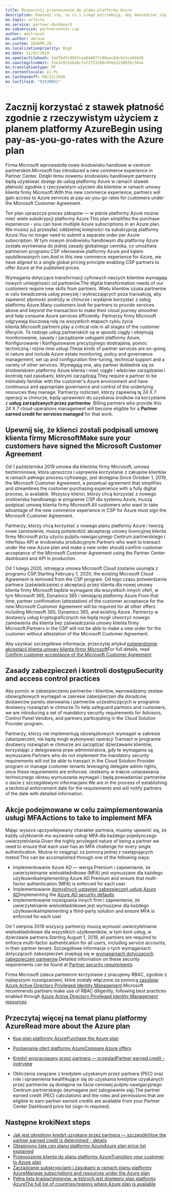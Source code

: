 ```yaml
---
title: Rozpocznij przenoszenie do planu platformy Azure
description: Dowiedz się, co ci i czego potrzebują, aby dowiedzieć się więcej o korzystaniu z planu "płatność zgodnie z rzeczywistym użyciem" platformy Azure, w tym pierwszych kroków, środków bezpieczeństwa i sposobach rozpoczęcia pracy.
ms.topic: article
ms.service: partner-dashboard
ms.subservice: partnercenter-csp
author: amitravat
ms.author: amrava
ms.custom: SEOAPR.20
ms.localizationpriority: High
ms.date: 12/02/2019
ms.openlocfilehash: 5ad7bd7c99d7caa044877c98aac6dc5e3ce69420
ms.sourcegitcommit: 51e3c912eba8cfa72733206c0fee22386fbc34aa
ms.translationtype: MT
ms.contentlocale: pl-PL
ms.lasthandoff: 09/22/2020
ms.locfileid: "92530051"
---
```

# <a name="begin-using-pay-as-you-go-rates-with-the-azure-plan"></a><span data-ttu-id="69a54-103">Zacznij korzystać z stawek płatność zgodnie z rzeczywistym użyciem z planem platformy Azure</span><span class="sxs-lookup"><span data-stu-id="69a54-103">Begin using pay-as-you-go-rates with the Azure plan</span></span>

<span data-ttu-id="69a54-104">Firma Microsoft wprowadziła nowe środowisko handlowe w centrum partnerskim.</span><span class="sxs-lookup"><span data-stu-id="69a54-104">Microsoft has introduced a new commerce experience in Partner Center.</span></span>  <span data-ttu-id="69a54-105">Dzięki temu nowemu środowisku handlowym partnerzy będą uzyskiwać dostęp do usług platformy Azure w ramach stawek płatność zgodnie z rzeczywistym użyciem dla klientów w ramach umowy klienta firmy Microsoft.</span><span class="sxs-lookup"><span data-stu-id="69a54-105">With this new commerce experience, partners will gain access to Azure services at pay-as-you-go rates for customers under the Microsoft Customer Agreement.</span></span>

<span data-ttu-id="69a54-106">Ten plan upraszcza proces zakupów — w planie platformy Azure można mieć wiele subskrypcji platformy Azure.</span><span class="sxs-lookup"><span data-stu-id="69a54-106">This plan simplifies the purchase experience - you can have multiple Azure subscriptions in an Azure plan.</span></span> <span data-ttu-id="69a54-107">Nie musisz już przesyłać oddzielnej kolejności na subskrypcję platformy Azure.</span><span class="sxs-lookup"><span data-stu-id="69a54-107">You no longer need to submit a separate order per Azure subscription.</span></span> <span data-ttu-id="69a54-108">W tym nowym środowisku handlowym dla platformy Azure została wyrównana do jednej zasady globalnego cennika, co umożliwia partnerom programu CSP oferowanie platformy Azure pod kątem opublikowanych cen.</span><span class="sxs-lookup"><span data-stu-id="69a54-108">And in this new commerce experience for Azure, we have aligned to a single global pricing principle enabling CSP partners to offer Azure at the published prices.</span></span>

<span data-ttu-id="69a54-109">Wymagania dotyczące transformacji cyfrowych naszych klientów wymagają nowych umiejętności od partnerów.</span><span class="sxs-lookup"><span data-stu-id="69a54-109">The digital transformation needs of our customers require new skills from partners.</span></span> <span data-ttu-id="69a54-110">Wielu klientów szuka partnerów w celu świadczenia usług powyżej i wykraczających poza transakcję, aby zapewnić płynność podróży w chmurze i wydajnie korzystać z usług platformy Azure.</span><span class="sxs-lookup"><span data-stu-id="69a54-110">Many customers look for partners to provide services above and beyond the transaction to make their cloud journey smoother and help consume Azure services efficiently.</span></span> <span data-ttu-id="69a54-111">Partnerzy firmy Microsoft odgrywają kluczową rolę na wszystkich etapach cyklu życia klienta.</span><span class="sxs-lookup"><span data-stu-id="69a54-111">Microsoft partners play a critical role in all stages of the customer lifecycle.</span></span> <span data-ttu-id="69a54-112">Te rodzaje usług partnerskich są w sposób ciągły i obejmują monitorowanie, zasady i zarządzanie usługami platformy Azure, Konfigurowanie i Konfigurowanie precyzyjnego dostrajania, pomoc techniczną i różne inne usługi.</span><span class="sxs-lookup"><span data-stu-id="69a54-112">These kinds of partner services are on-going in nature and include Azure estate monitoring, policy and governance management, set up and configuration fine-tuning, technical support and a variety of other services.</span></span> <span data-ttu-id="69a54-113">Wymagają one, aby partner dokładnie się ze środowiskiem platformy Azure klienta i mieć ciągłe i właściwe zarządzanie i kontrolę nad zasobami, którymi zarządzają.</span><span class="sxs-lookup"><span data-stu-id="69a54-113">They require a partner to be intimately familiar with the customer's Azure environment and have continuous and appropriate governance and control of the underlying resources they manage.</span></span> <span data-ttu-id="69a54-114">Partnerzy rozliczeń, którzy zapewnią tę 24 X 7 operacji w chmurze, będą uprawnieni do uzyskania środków na korzystanie z **usług zarządzanych przez partnerów** .</span><span class="sxs-lookup"><span data-stu-id="69a54-114">Billing partners who provide this 24 X 7 cloud-operations management will become eligible for a **Partner earned credit for services managed** for that work.</span></span>

## <a name="make-sure-your-customers-have-signed-the-microsoft-customer-agreement"></a><span data-ttu-id="69a54-115">Upewnij się, że klienci zostali podpisali umowę klienta firmy Microsoft</span><span class="sxs-lookup"><span data-stu-id="69a54-115">Make sure your customers have signed the Microsoft Customer Agreement</span></span>

<span data-ttu-id="69a54-116">Od 1 października 2019 umowa dla klientów firmy Microsoft, umowa bezterminowa, która upraszcza i usprawnia korzystanie z zakupów klientów w ramach pełnego procesu cyfrowego, jest dostępna.</span><span class="sxs-lookup"><span data-stu-id="69a54-116">Since October 1, 2019, the Microsoft Customer Agreement, a perpetual agreement that simplifies and streamlines the customer purchasing experience with a fully digital process, is available.</span></span> <span data-ttu-id="69a54-117">Wszyscy klienci, którzy chcą korzystać z nowego środowiska handlowego w programie CSP dla systemu Azure, muszą podpisać umowę klienta firmy Microsoft.</span><span class="sxs-lookup"><span data-stu-id="69a54-117">All customers who want to take advantage of the new commerce experience in CSP for Azure must sign the Microsoft Customer Agreement.</span></span>

<span data-ttu-id="69a54-118">Partnerzy, którzy chcą korzystać z nowego planu platformy Azure i tworzą nowe zamówienie, muszą potwierdzić akceptację umowy licencyjnej klienta firmy Microsoft przy użyciu pulpitu nawigacyjnego Centrum partnerskiego i interfejsu API w środowisku produkcyjnym.</span><span class="sxs-lookup"><span data-stu-id="69a54-118">Partners who want to transact under the new Azure plan and make a new order should confirm customer acceptance of the Microsoft Customer Agreement using the Partner Center dashboard and API in production.</span></span>

<span data-ttu-id="69a54-119">Od 1 lutego 2020, istniejąca umowa Microsoft Cloud zostanie usunięta z programu CSP.</span><span class="sxs-lookup"><span data-stu-id="69a54-119">Starting February 1, 2020, the existing Microsoft Cloud Agreement is removed from the CSP program.</span></span> <span data-ttu-id="69a54-120">Od tego czasu potwierdzenie partnera (zaświadczanie) o akceptacji przez klienta dla nowej umowy klienta firmy Microsoft będzie wymagane dla wszystkich innych ofert, w tym Microsoft 365, Dynamics 365 i istniejącej platformy Azure.</span><span class="sxs-lookup"><span data-stu-id="69a54-120">From that time, partner confirmation (attestation) of the customer acceptance for the new Microsoft Customer Agreement will be required for all other offers including Microsoft 365, Dynamics 365, and existing Azure.</span></span> <span data-ttu-id="69a54-121">Partnerzy w dostawcy usług kryptograficznych nie będą mogli utworzyć nowego zamówienia dla klienta bez zaświadczania umowy klienta firmy Microsoft.</span><span class="sxs-lookup"><span data-stu-id="69a54-121">Partners in the CSP will not be able to make a new order for the customer without attestation of the Microsoft Customer Agreement.</span></span>

<span data-ttu-id="69a54-122">Aby uzyskać szczegółowe informacje, przeczytaj artykuł [potwierdzenie akceptacji klienta umowy klienta firmy Microsoft](confirm-customer-agreement.md)</span><span class="sxs-lookup"><span data-stu-id="69a54-122">For full details, read [Confirm customer acceptance of the Microsoft Customer Agreement](confirm-customer-agreement.md)</span></span>

## <a name="security-and-access-control-practices"></a><span data-ttu-id="69a54-123">Zasady zabezpieczeń i kontroli dostępu</span><span class="sxs-lookup"><span data-stu-id="69a54-123">Security and access control practices</span></span>

<span data-ttu-id="69a54-124">Aby pomóc w zabezpieczeniu partnerów i klientów, wprowadzamy zestaw obowiązkowych wymagań w zakresie zabezpieczeń dla doradców, dostawców panelu sterowania i partnerów uczestniczących w programie dostawcy rozwiązań w chmurze.</span><span class="sxs-lookup"><span data-stu-id="69a54-124">To help safeguard partners and customers, we are introducing a set of mandatory security requirements for Advisors, Control Panel Vendors, and partners participating in the Cloud Solution Provider program.</span></span>

<span data-ttu-id="69a54-125">Partnerzy, którzy nie implementują obowiązkowych wymagań w zakresie zabezpieczeń, nie będą mogli wykonywać operacji Transact w programie dostawcy rozwiązań w chmurze ani zarządzać dzierżawami klientów, korzystając z delegowania praw administratora, gdy te wymagania są wymuszane.</span><span class="sxs-lookup"><span data-stu-id="69a54-125">Partners who do not implement the mandatory security requirements will not be able to transact in the Cloud Solution Provider program or manage customer tenants leveraging delegate admin rights, once these requirements are enforced.</span></span> <span data-ttu-id="69a54-126">Jesteśmy w trakcie ustanawiania technicznego okresu wymuszania wymagań i będą powiadamiać partnerów o dacie z szczegółowymi informacjami.</span><span class="sxs-lookup"><span data-stu-id="69a54-126">We are in the process of establishing a technical enforcement date for the requirements and will notify partners of the date with detailed information.</span></span>

## <a name="actions-to-take-to-implement-mfa"></a><span data-ttu-id="69a54-127">Akcje podejmowane w celu zaimplementowania usługi MFA</span><span class="sxs-lookup"><span data-stu-id="69a54-127">Actions to take to implement MFA</span></span>

<span data-ttu-id="69a54-128">Mając wysoce uprzywilejowany charakter partnera, musimy upewnić się, że każdy użytkownik ma wyzwanie usługi MFA dla każdego pojedynczego uwierzytelniania.</span><span class="sxs-lookup"><span data-stu-id="69a54-128">Given the highly privileged nature of being a partner we need to ensure that each user has an MFA challenge for every single authentication.</span></span> <span data-ttu-id="69a54-129">Można to osiągnąć za pomocą jednej z następujących metod:</span><span class="sxs-lookup"><span data-stu-id="69a54-129">This can be accomplished through one of the following ways:</span></span>

- <span data-ttu-id="69a54-130">Implementowanie Azure AD — wersja Premium i zapewnianie, że uwierzytelnianie wieloskładnikowe (MFA) jest wymuszane dla każdego użytkownika</span><span class="sxs-lookup"><span data-stu-id="69a54-130">Implementing Azure AD Premium and ensure that multi-factor authentication (MFA) is enforced for each user</span></span>
- <span data-ttu-id="69a54-131">Implementowanie [domyślnych ustawień zabezpieczeń usługi Azure AD](/azure/active-directory/conditional-access/concept-conditional-access-security-defaults)</span><span class="sxs-lookup"><span data-stu-id="69a54-131">Implementing the [Azure AD security defaults](/azure/active-directory/conditional-access/concept-conditional-access-security-defaults)</span></span>
- <span data-ttu-id="69a54-132">Implementowanie rozwiązania innych firm i zapewnienie, że uwierzytelnianie wieloskładnikowe jest wymuszane dla każdego użytkownika</span><span class="sxs-lookup"><span data-stu-id="69a54-132">Implementing a third-party solution and ensure MFA is enforced for each user</span></span>

<span data-ttu-id="69a54-133">Od 1 sierpnia 2019 wszyscy partnerzy muszą wymusić uwierzytelnianie wieloskładnikowe dla wszystkich użytkowników, w tym kont usług, w dzierżawie partnera.</span><span class="sxs-lookup"><span data-stu-id="69a54-133">Starting August 1, 2019, all partners are required to enforce multi-factor authentication for all users, including service accounts, in their partner tenant.</span></span> <span data-ttu-id="69a54-134">Szczegółowe informacje o tych wymaganiach dotyczących zabezpieczeń znajdują się w [wymaganiach dotyczących zabezpieczeń partnerów](partner-security-requirements.md).</span><span class="sxs-lookup"><span data-stu-id="69a54-134">Detailed information on these security requirements can be found at [Partner security requirements](partner-security-requirements.md).</span></span>

<span data-ttu-id="69a54-135">Firma Microsoft zaleca partnerom korzystanie z pracujemy RBAC, zgodnie z najlepszymi rozwiązaniami, które zostały włączone za pomocą [zasobów Azure Active Directory Privileged Identity Management](/azure/active-directory/privileged-identity-management/pim-configure).</span><span class="sxs-lookup"><span data-stu-id="69a54-135">Microsoft recommends partners make use of RBAC diligently, following best practices enabled through [Azure Active Directory Privileged Identity Management resources](/azure/active-directory/privileged-identity-management/pim-configure).</span></span>

## <a name="read-more-about-the-azure-plan"></a><span data-ttu-id="69a54-136">Przeczytaj więcej na temat planu platformy Azure</span><span class="sxs-lookup"><span data-stu-id="69a54-136">Read more about the Azure plan</span></span>

- [<span data-ttu-id="69a54-137">Kup plan platformy Azure</span><span class="sxs-lookup"><span data-stu-id="69a54-137">Purchase the Azure plan</span></span>](purchase-azure-plan.md)

- [<span data-ttu-id="69a54-138">Porównanie ofert platformy Azure</span><span class="sxs-lookup"><span data-stu-id="69a54-138">Compare Azure offers</span></span>](compare-azure-offers.md)

- [<span data-ttu-id="69a54-139">Kredyt wypracowany przez partnera — przegląd</span><span class="sxs-lookup"><span data-stu-id="69a54-139">Partner earned credit - overview</span></span>](partner-earned-credit.md)

- <span data-ttu-id="69a54-140">Obliczenia związane z kredytem uzyskanym przez partnera (PEC) oraz role i uprawnienia kwalifikujące się do uzyskania kredytów uzyskanych przez partnerów są dostępne na liście cenowej pulpitu nawigacyjnego Centrum partnerskiego (wymagane jest zalogowanie się).</span><span class="sxs-lookup"><span data-stu-id="69a54-140">The partner earned credit (PEC) calculations and the roles and permissions that are eligible to earn partner earned credits are available from your Partner Center Dashboard price list (sign-in required).</span></span>

## <a name="next-steps"></a><span data-ttu-id="69a54-141">Następne kroki</span><span class="sxs-lookup"><span data-stu-id="69a54-141">Next steps</span></span> 

- [<span data-ttu-id="69a54-142">Jak jest określony kredyt uzyskany przez partnera — szczegóły</span><span class="sxs-lookup"><span data-stu-id="69a54-142">How the partner earned credit is determined - details</span></span>](partner-earned-credit-explanation.md)
- [<span data-ttu-id="69a54-143">Objaśniono listę cen planu platformy Azure</span><span class="sxs-lookup"><span data-stu-id="69a54-143">Azure plan price list explained</span></span>](azure-plan-price-list.md)
- [<span data-ttu-id="69a54-144">Przenoszenie klienta do planu platformy Azure</span><span class="sxs-lookup"><span data-stu-id="69a54-144">Transition your customer to Azure plan</span></span>](azure-plan-transition.md)
- [<span data-ttu-id="69a54-145">Zarządzanie subskrypcjami i zasobami w ramach planu platformy Azure</span><span class="sxs-lookup"><span data-stu-id="69a54-145">Manage subscriptions and resources under the Azure plan</span></span>](azure-plan-manage.md)
- [<span data-ttu-id="69a54-146">Pełna lista krajów/regionów, w których jest dostępny plan platformy Azure</span><span class="sxs-lookup"><span data-stu-id="69a54-146">The full list of countries/regions where Azure plan is available</span></span>](https://query.prod.cms.rt.microsoft.com/cms/api/am/binary/RE3QN0x)